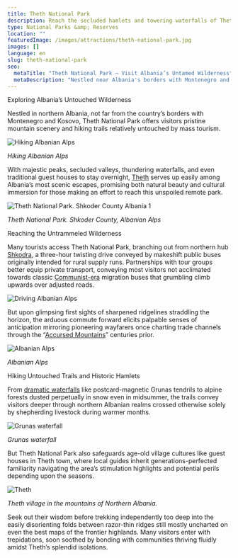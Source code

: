 ```yaml
---
title: Theth National Park
description: Reach the secluded hamlets and towering waterfalls of Theth National Park to traverse northern Albanian wilderness trails mostly undiscovered by contemporary tourists but familiar ground for generations of village guides inheriting deep roots across the storied landscapes.
type: National Parks &amp; Reserves
location: ""
featuredImage: /images/attractions/theth-national-park.jpg
images: []
language: en
slug: theth-national-park
seo:
  metaTitle: "Theth National Park – Visit Albania’s Untamed Wilderness"
  metaDescription: "Nestled near Albania's borders with Montenegro and Kosovo, Theth National Park delivers scenic trails and historic villages for tourists."
---
```


Exploring Albania’s Untouched Wilderness

Nestled in northern Albania, not far from the country’s borders with Montenegro and Kosovo, Theth National Park offers visitors pristine mountain scenery and hiking trails relatively untouched by mass tourism.

![Hiking Albanian Alps](/images/destinations/hiking-from-Theth-Valley-to-Valbona-Valley-in-Albanian-Alps-1.jpeg)

*Hiking Albanian Alps*

With majestic peaks, secluded valleys, thundering waterfalls, and even traditional guest houses to stay overnight, [Theth](https://albaniavisit.com/destinations/theth/) serves up easily among Albania’s most scenic escapes, promising both natural beauty and cultural immersion for those making an effort to reach this unspoiled remote park.

![Theth National Park. Shkoder County Albania 1](/images/attractions/Theth-National-Park.-Shkoder-County-Albania-1.jpeg)

*Theth National Park. Shkoder County, Albanian Alps*

Reaching the Untrammeled Wilderness

Many tourists access Theth National Park, branching out from northern hub [Shkodra](https://albaniavisit.com/destinations/shkoder/), a three-hour twisting drive conveyed by makeshift public buses originally intended for rural supply runs. Partnerships with tour groups better equip private transport, conveying most visitors not acclimated towards classic [Communist-era](https://albaniavisit.com/communist-era/) migration buses that grumbling climb upwards over adjusted roads.

![Driving Albanian Alps](/images/attractions/Roads-Driving-Albanian-Alps.jpeg)

But upon glimpsing first sights of sharpened ridgelines straddling the horizon, the arduous commute forward elicits palpable senses of anticipation mirroring pioneering wayfarers once charting trade channels through the “[Accursed Mountains](https://albaniavisit.com/attractions/albanian-alps/)” centuries prior.

![Albanian Alps](/images/attractions/Albanian-Alps-1.jpeg)

*Albanian Alps*

Hiking Untouched Trails and Historic Hamlets

From [dramatic waterfalls](https://albaniavisit.com/attractions/grunas-waterfall/) like postcard-magnetic Grunas tendrils to alpine forests dusted perpetually in snow even in midsummer, the trails convey visitors deeper through northern Albanian realms crossed otherwise solely by shepherding livestock during warmer months.

![Grunas waterfall](/images/attractions/Grunas-Waterfall.jpeg)

*Grunas waterfall*

But Theth National Park also safeguards age-old village cultures like guest houses in Theth town, where local guides inherit generations-perfected familiarity navigating the area’s stimulation highlights and potential perils depending upon the seasons.

![Theth](/images/attractions/Thethi-Northen-Albanian-Alps-edited.jpeg)

*Theth village in the mountains of Northern Albania.*

Seek out their wisdom before trekking independently too deep into the easily disorienting folds between razor-thin ridges still mostly uncharted on even the best maps of the frontier highlands. Many visitors enter with trepidations, soon soothed by bonding with communities thriving fluidly amidst Theth’s splendid isolations.

